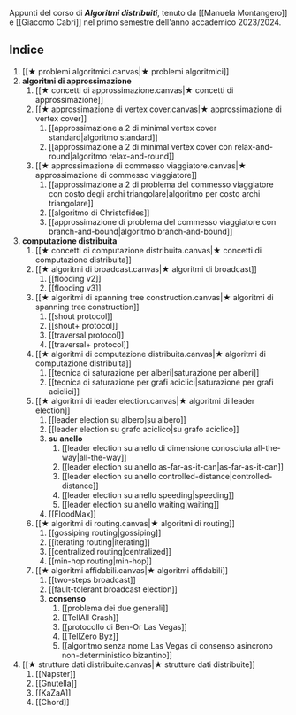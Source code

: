 Appunti del corso di ***Algoritmi distribuiti***, tenuto da [[Manuela Montangero]] e [[Giacomo Cabri]] nel primo semestre dell'anno accademico 2023/2024.

## Indice

1. [[★ problemi algoritmici.canvas|★ problemi algoritmici]]
2. **algoritmi di approssimazione**
	1. [[★ concetti di approssimazione.canvas|★ concetti di approssimazione]]
	2. [[★ approssimazione di vertex cover.canvas|★ approssimazione di vertex cover]]
		1. [[approssimazione a 2 di minimal vertex cover standard|algoritmo standard]]
		2. [[approssimazione a 2 di minimal vertex cover con relax-and-round|algoritmo relax-and-round]]
	3. [[★ approssimazione di commesso viaggiatore.canvas|★ approssimazione di commesso viaggiatore]]
		1. [[approssimazione a 2 di problema del commesso viaggiatore con costo degli archi triangolare|algoritmo per costo archi triangolare]]
		2. [[algoritmo di Christofides]]
		3. [[approssimazione di problema del commesso viaggiatore con branch-and-bound|algoritmo branch-and-bound]]
3. **computazione distribuita**
	1. [[★ concetti di computazione distribuita.canvas|★ concetti di computazione distribuita]]
	2. [[★ algoritmi di broadcast.canvas|★ algoritmi di broadcast]]
		1. [[flooding v2]]
		2. [[flooding v3]]
	3. [[★ algoritmi di spanning tree construction.canvas|★ algoritmi di spanning tree construction]]
		1. [[shout protocol]]
		2. [[shout+ protocol]]
		3. [[traversal protocol]]
		4. [[traversal+ protocol]]
	4. [[★ algoritmi di computazione distribuita.canvas|★ algoritmi di computazione distribuita]]
		1. [[tecnica di saturazione per alberi|saturazione per alberi]]
		2. [[tecnica di saturazione per grafi aciclici|saturazione per grafi aciclici]]
	5. [[★ algoritmi di leader election.canvas|★ algoritmi di leader election]]
		1. [[leader election su albero|su albero]]
		2. [[leader election su grafo aciclico|su grafo aciclico]]
		3. **su anello**
			1. [[leader election su anello di dimensione conosciuta all-the-way|all-the-way]]
			2. [[leader election su anello as-far-as-it-can|as-far-as-it-can]]
			3. [[leader election su anello controlled-distance|controlled-distance]]
			4. [[leader election su anello speeding|speeding]]
			5. [[leader election su anello waiting|waiting]]
		4. [[FloodMax]]
	6. [[★ algoritmi di routing.canvas|★ algoritmi di routing]]
		1. [[gossiping routing|gossiping]]
		2. [[iterating routing|iterating]]
		3. [[centralized routing|centralized]]
		4. [[min-hop routing|min-hop]]
	7. [[★ algoritmi affidabili.canvas|★ algoritmi affidabili]]
		1. [[two-steps broadcast]]
		2. [[fault-tolerant broadcast election]]
		3. **consenso**
			1. [[problema dei due generali]]
			2. [[TellAll Crash]]
			3. [[protocollo di Ben-Or Las Vegas]]
			4. [[TellZero Byz]]
			5. [[algoritmo senza nome Las Vegas di consenso asincrono non-deterministico bizantino]]
4. [[★ strutture dati distribuite.canvas|★ strutture dati distribuite]]
	1. [[Napster]]
	2. [[Gnutella]]
	3. [[KaZaA]]
	4. [[Chord]]
